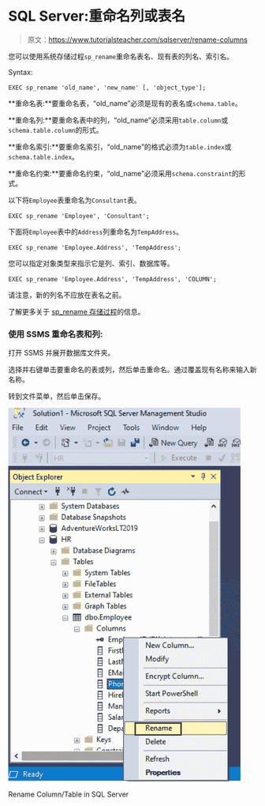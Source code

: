 # SQL Server:重命名列或表名

> 原文：<https://www.tutorialsteacher.com/sqlserver/rename-columns>

您可以使用系统存储过程`sp_rename`重命名表名、现有表的列名、索引名。

Syntax:

```
EXEC sp_rename 'old_name', 'new_name' [, 'object_type']; 
```

**重命名表:**要重命名表，“old_name”必须是现有的表名或`schema.table`。

**重命名列:**要重命名表中的列，“old_name”必须采用`table.column`或`schema.table.column`的形式。

**重命名索引:**要重命名索引，“old_name”的格式必须为`table.index`或`schema.table.index`。

**重命名约束:**要重命名约束，“old_name”必须采用`schema.constraint`的形式。

以下将`Employee`表重命名为`Consultant`表。

```
EXEC sp_rename 'Employee', 'Consultant'; 
```

下面将`Employee`表中的`Address`列重命名为`TempAddress`。

```
EXEC sp_rename 'Employee.Address', 'TempAddress'; 
```

您可以指定对象类型来指示它是列、索引、数据库等。

```
EXEC sp_rename 'Employee.Address', 'TempAddress', 'COLUMN'; 
```

请注意，新的列名不应放在表名之前。

了解更多关于 [sp_rename 存储过程](https://docs.microsoft.com/en-us/sql/relational-databases/system-stored-procedures/sp-rename-transact-sql)的信息。

### 使用 SSMS 重命名表和列:

打开 SSMS 并展开数据库文件夹。

选择并右键单击要重命名的表或列，然后单击重命名。通过覆盖现有名称来输入新名称。

转到文件菜单，然后单击保存。

[![](img/5e6b52bcc9dbecf41da15462aab6d1a9.png)](../../Content/images/sqlserver/alter-table5.png)

Rename Column/Table in SQL Server

